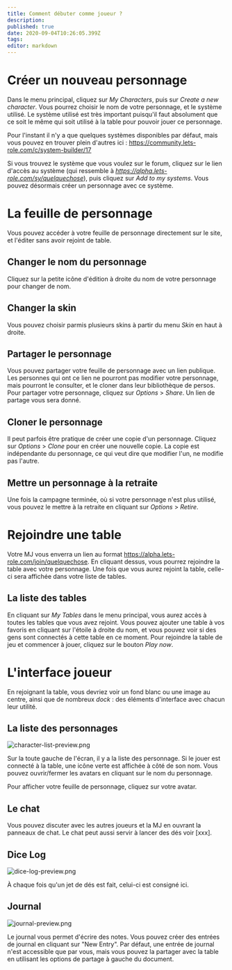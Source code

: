 ```yaml
---
title: Comment débuter comme joueur ?
description: 
published: true
date: 2020-09-04T10:26:05.399Z
tags: 
editor: markdown
---
```


# Créer un nouveau personnage

Dans le menu principal, cliquez sur *My Characters*, puis sur *Create a new character*. Vous pourrez choisir le nom de votre personnage, et le système utilisé. Le système utilisé est très important puisqu'il faut absolument que ce soit le même qui soit utilisé à la table pour pouvoir jouer ce personnage.

Pour l'instant il n'y a que quelques systèmes disponibles par défaut, mais vous pouvez en trouver plein d'autres ici : https://community.lets-role.com/c/system-builder/17

Si vous trouvez le système que vous voulez sur le forum, cliquez sur le lien d'accès au système (qui ressemble à *https://alpha.lets-role.com/sy/quelquechose*), puis cliquez sur *Add to my systems*. Vous pouvez désormais créer un personnage avec ce système.

# La feuille de personnage
Vous pouvez accéder à votre feuille de personnage directement sur le site, et l'éditer sans avoir rejoint de table.

## Changer le nom du personnage
Cliquez sur la petite icône d'édition à droite du nom de votre personnage pour changer de nom.

## Changer la skin
Vous pouvez choisir parmis plusieurs skins à partir du menu *Skin* en haut à droite.

## Partager le personnage
Vous pouvez partager votre feuille de personnage avec un lien publique. Les personnes qui ont ce lien ne pourront pas modifier votre personnage, mais pourront le consulter, et le cloner dans leur bibliothèque de persos. Pour partager votre personnage, cliquez sur *Options* > *Share*. Un lien de partage vous sera donné.

## Cloner le personnage
Il peut parfois être pratique de créer une copie d'un personnage. Cliquez sur *Options* > *Clone* pour en créer une nouvelle copie. La copie est indépendante du personnage, ce qui veut dire que modifier l'un, ne modifie pas l'autre.

## Mettre un personnage à la retraite
Une fois la campagne terminée, où si votre personnage n'est plus utilisé, vous pouvez le mettre à la retraite en cliquant sur *Options* > *Retire*.

# Rejoindre une table
Votre MJ vous enverra un lien au format https://alpha.lets-role.com/join/quelquechose. En cliquant dessus, vous pourrez rejoindre la table avec votre personnage. Une fois que vous aurez rejoint la table, celle-ci sera affichée dans votre liste de tables.

## La liste des tables
En cliquant sur *My Tables* dans le menu principal, vous aurez accès à toutes les tables que vous avez rejoint. Vous pouvez ajouter une table à vos favoris en cliquant sur l'étoile à droite du nom, et vous pouvez voir si des gens sont connectés à cette table en ce moment. Pour rejoindre la table de jeu et commencer à jouer, cliquez sur le bouton *Play now*.

# L'interface joueur
En rejoignant la table, vous devriez voir un fond blanc ou une image au centre, ainsi que de nombreux *dock* : des éléments d'interface avec chacun leur utilité.

## La liste des personnages
![character-list-preview.png](/medias/french/character-list-preview.png)

Sur la toute gauche de l'écran, il y a la liste des personnage. Si le jouer est connecté à la table, une icône verte est affichée à côté de son nom. Vous pouvez ouvrir/fermer les avatars en cliquant sur le nom du personnage.

Pour afficher votre feuille de personnage, cliquez sur votre avatar.

## Le chat
Vous pouvez discuter avec les autres joueurs et la MJ en ouvrant la panneaux de chat. Le chat peut aussi servir à lancer des dés voir [xxx].

## Dice Log

![dice-log-preview.png](/medias/french/dice-log-preview.png)

À chaque fois qu'un jet de dés est fait, celui-ci est consigné ici.

## Journal
![journal-preview.png](/medias/french/journal-preview.png)

Le journal vous permet d'écrire des notes. Vous pouvez créer des entrées de journal en cliquant sur "New Entry". Par défaut, une entrée de journal n'est accessible que par vous, mais vous pouvez la partager avec la table en utilisant les options de partage à gauche du document.

